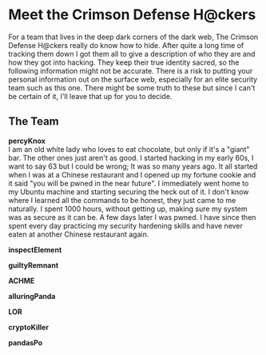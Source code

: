 # Meet the Crimson Defense H@ckers
For a team that lives in the deep dark corners of the dark web, The Crimson Defense H@ckers really do know how to hide. After quite a long time of tracking them down I got them all to give a description of who they are and how they got into hacking. They keep their true identity sacred, so the following information might not be accurate. There is a risk to putting your personal information out on the surface web, especially for an elite security team such as this one. There might be some truth to these but since I can't be certain of it, I'll leave that up for you to decide. <br>

## The Team

<b>percyKnox</b> <br>
I am an old white lady who loves to eat chocolate, but only if it's a "giant" bar. The other ones just aren't as good. I started hacking in my early 60s, I want to say 63 but I could be wrong; It was so many years ago. It all started when I was at a Chinese restaurant and I opened up my fortune cookie and it said "you will be pwned in the near future". I immediately went home to my Ubuntu machine and starting securing the heck out of it. I don't know where I learned all the commands to be honest, they just came to me naturally. I spent 1000 hours, without getting up, making sure my system was as secure as it can be. A few days later I was pwned. I have since then spent every day practicing my security hardening skills and have never eaten at another Chinese restaurant again.<br>

<b>inspectElement</b><br>

<b>guiltyRemnant</b><br>

<b>ACHME</b><br>

<b>alluringPanda</b><br>

<b>LOR</b><b>

<b>cryptoKiller</b><br>

<b>pandasPo</b><br>